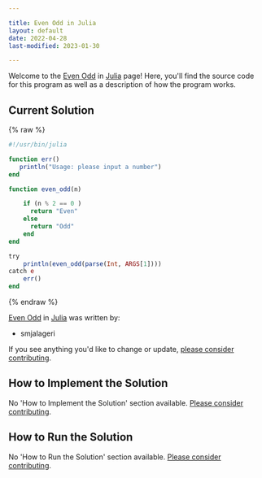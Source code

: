```yaml
---

title: Even Odd in Julia
layout: default
date: 2022-04-28
last-modified: 2023-01-30

---
```


Welcome to the [Even Odd](https://sampleprograms.io/projects/even-odd) in [Julia](https://sampleprograms.io/languages/julia) page! Here, you'll find the source code for this program as well as a description of how the program works.

## Current Solution

{% raw %}

```julia
#!/usr/bin/julia

function err() 
   println("Usage: please input a number")
end

function even_odd(n)

    if (n % 2 == 0 )
      return "Even"
    else
      return "Odd"
    end  
end

try
    println(even_odd(parse(Int, ARGS[1])))
catch e
    err()
end
```

{% endraw %}

[Even Odd](https://sampleprograms.io/projects/even-odd) in [Julia](https://sampleprograms.io/languages/julia) was written by:

- smjalageri

If you see anything you'd like to change or update, [please consider contributing](https://github.com/TheRenegadeCoder/sample-programs).

## How to Implement the Solution

No 'How to Implement the Solution' section available. [Please consider contributing](https://github.com/TheRenegadeCoder/sample-programs-website).

## How to Run the Solution

No 'How to Run the Solution' section available. [Please consider contributing](https://github.com/TheRenegadeCoder/sample-programs-website).